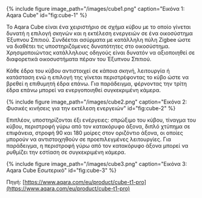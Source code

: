 {% include figure image_path="/images/cube1.png" caption="Εικόνα 1: Aqara Cube" id="fig:cube-1" %}

To Aqara Cube είναι ένα χειριστήριο σε σχήμα κύβου με το οποίο γίνεται δυνατή η επιλογή σκηνών και η εκτέλεση ενεργειών σε ένα οικοσύστημα Έξυπνου Σπιτιού. Συνδέεται ασύρματα με κατάλληλη πύλη Zigbee ώστε να διαθέτει τις υποστηριζόμενες δυνατότητες στο οικοσύστημα. Χρησιμοποιώντας κατάλληλους οδηγούς είναι δυνατόν να αξιοποιηθεί σε διαφορετικά οικοσυστήματα πέραν του Έξυπνου Σπιτιού.

Κάθε έδρα του κύβου αντιστοιχεί σε κάποια σκηνή, λειτουργία ή κατάσταση ενώ η επιλογή της γίνεται περιστρέφοντας το κύβο ώστε να βρεθεί η επιθυμητή έδρα επάνω. Για παράδειγμα, φέρνοντας την τρίτη έδρα επάνω μπορεί να ενεργοποιηθεί συγκεκριμένη κάμερα.

{% include figure image_path="/images/cube2.png" caption="Εικόνα 2: Φυσικές κινήσεις για την εκτέλεση ενεργειών" id="fig:cube-2" %}

Επιπλέον, υποστηρίζονται έξι ενέργειες: σπρώξιμο του κύβου, τίναγμα του κύβου, περιστροφή γύρω από τον κατακόρυφο άξονα, διπλό χτύπημα σε επιφάνεια, στροφή 90 και 180 μοίρες στον οριζόντιο άξονα, οι οποίες μπορούν να αντιστοιχηθούν σε προεπιλεγμένες λειτουργίες. Για παράδειγμα, η περιστροφή γύρω από τον κατακόρυφο άξονα μπορεί να ρυθμίζει την εστίαση σε συγκεκριμένη κάμερα.

{% include figure image_path="/images/cube3.png" caption="Εικόνα 3: Aqara Cube Εσωτερικό" id="fig:cube-3" %}

Πηγή: [https://www.aqara.com/eu/product/cube-t1-pro](https://www.aqara.com/eu/product/cube-t1-pro)
